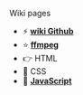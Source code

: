 Wiki pages

* ⚡ **[wiki Github](https://github.com/ViktorWEBS/wiki/wiki/wiki-github/)**
* ⭐️ **[ffmpeg](https://github.com/ViktorWEBS/ffmpeg/wiki/_Sidebar-Menu-ffmpeg/)**
* 👉 HTML
* 🔔 CSS
* 🌟 **[JavaScript](https://github.com/ViktorWEBS/JavaScript/wiki/_Sidebar-Menu/)**
